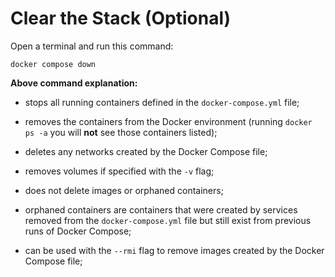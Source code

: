 # Clear the Stack (Optional)

Open a terminal and run this command:

```commandline
docker compose down
```

**Above command explanation:**

- stops all running containers defined in the `docker-compose.yml` file;
- removes the containers from the Docker environment (running `docker ps -a` you will **not** see those containers listed);
- deletes any networks created by the Docker Compose file;


- removes volumes if specified with the `-v` flag;
- does not delete images or orphaned containers;
- orphaned containers are containers that were created by services removed from the `docker-compose.yml` file but still exist from previous runs of Docker Compose;


- can be used with the `--rmi` flag to remove images created by the Docker Compose file;
